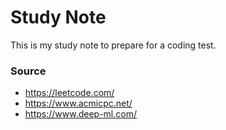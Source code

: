 #   Study Note

This is my study note to prepare for a coding test.

###  Source
- https://leetcode.com/
- https://www.acmicpc.net/
- https://www.deep-ml.com/
